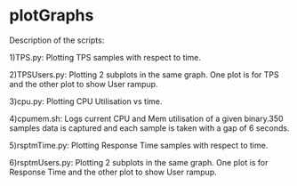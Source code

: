 # plotGraphs

Description of the scripts:

1)TPS.py: Plotting TPS samples with respect to time.

2)TPSUsers.py: Plotting 2 subplots in the same graph. One plot is for TPS and the other plot to show User rampup.

3)cpu.py: Plotting CPU Utilisation vs time.

4)cpumem.sh: Logs current CPU and Mem utilisation of a given binary.350 samples data is captured and each sample is taken with a gap of 6 seconds.

5)rsptmTime.py: Plotting Response Time samples with respect to time.

6)rsptmUsers.py: Plotting 2 subplots in the same graph. One plot is for Response Time and the other plot to show User rampup.
